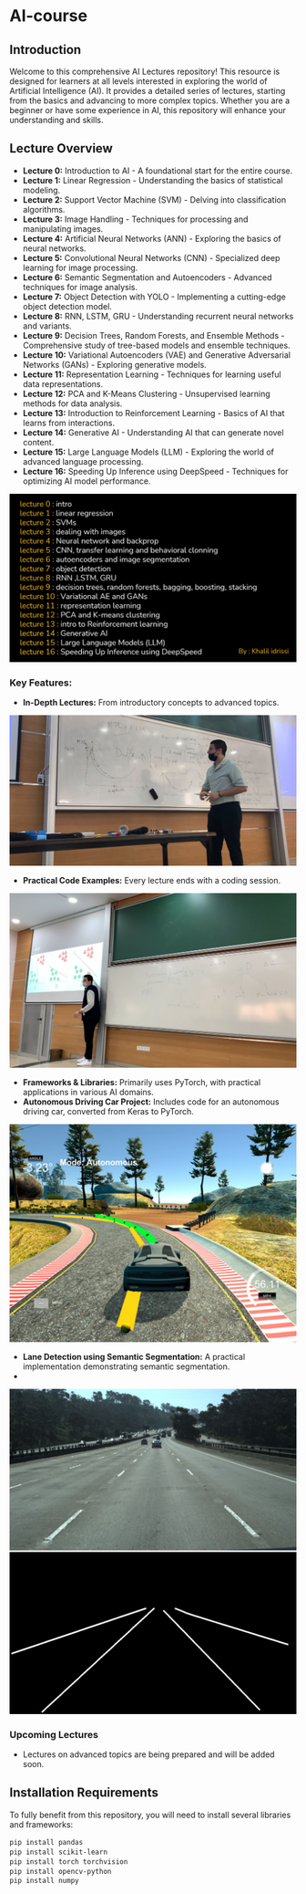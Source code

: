 # AI-course
## Introduction

Welcome to this comprehensive AI Lectures repository! This resource is designed for learners at all levels interested in exploring the world of Artificial Intelligence (AI). It provides a detailed series of lectures, starting from the basics and advancing to more complex topics. Whether you are a beginner or have some experience in AI, this repository will enhance your understanding and skills.

## Lecture Overview

- **Lecture 0:** Introduction to AI - A foundational start for the entire course.
- **Lecture 1:** Linear Regression - Understanding the basics of statistical modeling.
- **Lecture 2:** Support Vector Machine (SVM) - Delving into classification algorithms.
- **Lecture 3:** Image Handling - Techniques for processing and manipulating images.
- **Lecture 4:** Artificial Neural Networks (ANN) - Exploring the basics of neural networks.
- **Lecture 5:** Convolutional Neural Networks (CNN) - Specialized deep learning for image processing.
- **Lecture 6:** Semantic Segmentation and Autoencoders - Advanced techniques for image analysis.
- **Lecture 7:** Object Detection with YOLO - Implementing a cutting-edge object detection model.
- **Lecture 8:** RNN, LSTM, GRU - Understanding recurrent neural networks and variants.
- **Lecture 9:** Decision Trees, Random Forests, and Ensemble Methods - Comprehensive study of tree-based models and ensemble techniques.
- **Lecture 10:** Variational Autoencoders (VAE) and Generative Adversarial Networks (GANs) - Exploring generative models.
- **Lecture 11:** Representation Learning - Techniques for learning useful data representations.
- **Lecture 12:** PCA and K-Means Clustering - Unsupervised learning methods for data analysis.
- **Lecture 13:** Introduction to Reinforcement Learning - Basics of AI that learns from interactions.
- **Lecture 14:** Generative AI - Understanding AI that can generate novel content.
- **Lecture 15:** Large Language Models (LLM) - Exploring the world of advanced language processing.
- **Lecture 16:** Speeding Up Inference using DeepSpeed - Techniques for optimizing AI model performance.

![photo](imgs/Capture.JPG)


### Key Features:
- **In-Depth Lectures:** From introductory concepts to advanced topics.


![photo](imgs/12.jpg)


- **Practical Code Examples:** Every lecture ends with a coding session.

  
![photo](imgs/13.jpg)

- **Frameworks & Libraries:** Primarily uses PyTorch, with practical applications in various AI domains.
- **Autonomous Driving Car Project:** Includes code for an autonomous driving car, converted from Keras to PyTorch.
  
![photo](imgs/photo.JPG)

- **Lane Detection using Semantic Segmentation:** A practical implementation demonstrating semantic segmentation.
- 
![photo](imgs/1.jpg)
![photo](imgs/20.jpg)



### Upcoming Lectures
- Lectures on advanced topics are being prepared and will be added soon.

## Installation Requirements

To fully benefit from this repository, you will need to install several libraries and frameworks:

```bash
pip install pandas
pip install scikit-learn
pip install torch torchvision
pip install opencv-python
pip install numpy
